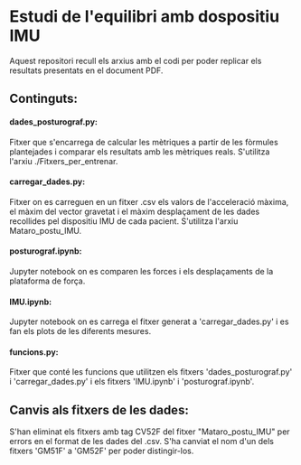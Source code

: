# Estudi de l'equilibri amb dospositiu IMU
Aquest repositori recull els arxius amb el codi per poder replicar els resultats presentats en el document PDF.

## Continguts:
#### dades_posturograf.py: 
Fitxer que s'encarrega de calcular les mètriques a partir de les fòrmules plantejades i comparar els resultats amb les mètriques reals. S'utilitza l'arxiu ./Fitxers_per_entrenar.
#### carregar_dades.py: 
Fitxer on es carreguen en un fitxer .csv els valors de l'acceleració màxima, el màxim del vector gravetat i el màxim desplaçament de les dades recollides pel dispositiu IMU de cada pacient. S'utilitza l'arxiu Mataro_postu_IMU. 
#### posturograf.ipynb:
Jupyter notebook on es comparen les forces i els desplaçaments de la plataforma de força.
#### IMU.ipynb:
Jupyter notebook on es carrega el fitxer generat a 'carregar_dades.py' i es fan els plots de les diferents mesures.
#### funcions.py: 
Fitxer que conté les funcions que utilitzen els fitxers 'dades_posturograf.py' i 'carregar_dades.py' i els fitxers 'IMU.ipynb' i 'posturograf.ipynb'.

## Canvis als fitxers de les dades:
S'han eliminat els fitxers amb tag CV52F del fitxer "Mataro_postu_IMU" per errors en el format de les dades del .csv.
S'ha canviat el nom d'un dels fitxers 'GM51F' a 'GM52F' per poder distingir-los.

